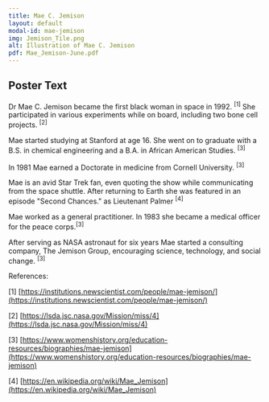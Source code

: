 ```yaml
---
title: Mae C. Jemison
layout: default
modal-id: mae-jemison
img: Jemison_Tile.png
alt: Illustration of Mae C. Jemison
pdf: Mae_Jemison-June.pdf
---
```


## Poster Text

Dr Mae C. Jemison became the first black woman in space in 1992. <sup>[1]</sup> She participated in various experiments while on board, including two bone cell projects. <sup>[2]</sup>

Mae started studying at Stanford at age 16. She went on to graduate with a B.S. in chemical engineering and a B.A. in African American Studies. <sup>[3]</sup>

In 1981 Mae earned a Doctorate in medicine from Cornell University. <sup>[3]</sup>

Mae is an avid Star Trek fan, even quoting the show while communicating from the space shuttle. After returning to Earth she was featured in an episode "Second Chances." as Lieutenant Palmer <sup>[4]</sup> 

Mae worked as a general practitioner. In 1983 she became a medical officer for the peace corps.<sup>[3]</sup>

After serving as NASA astronaut for six years Mae started a consulting company, The Jemison Group, encouraging science, technology, and social change. <sup>[3]</sup>

References:

[1] [https://institutions.newscientist.com/people/mae-jemison/](https://institutions.newscientist.com/people/mae-jemison/)

[2] [https://lsda.jsc.nasa.gov/Mission/miss/4](https://lsda.jsc.nasa.gov/Mission/miss/4)

[3] [https://www.womenshistory.org/education-resources/biographies/mae-jemison](https://www.womenshistory.org/education-resources/biographies/mae-jemison)

[4] [https://en.wikipedia.org/wiki/Mae_Jemison](https://en.wikipedia.org/wiki/Mae_Jemison)
